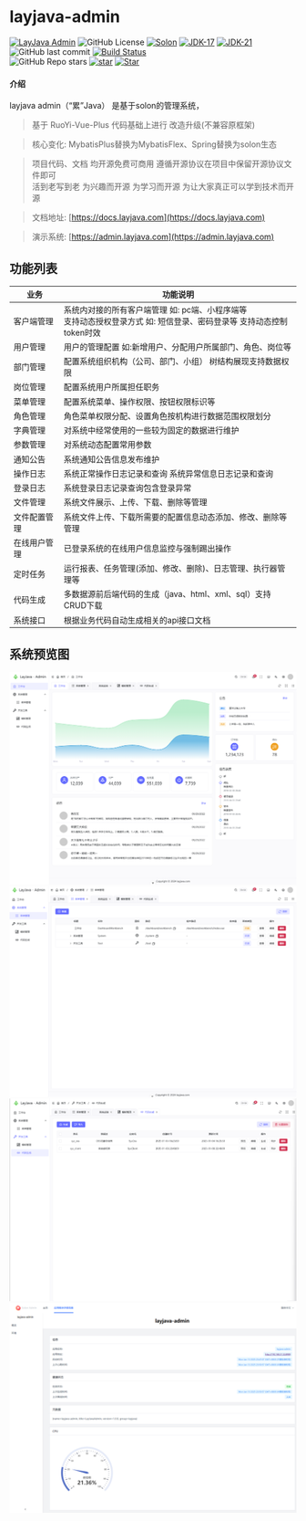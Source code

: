 # layjava-admin

[![LayJava Admin](https://img.shields.io/badge/LayJava_Admin-1.0.0-success.svg)](https://gitee.com/chengliang4810/layjava-admin)
![GitHub License](https://img.shields.io/github/license/chengliang4810/layjava-admin)
[![Solon](https://img.shields.io/badge/Solon-3.0.6-blue.svg)]()
[![JDK-17](https://img.shields.io/badge/JDK-17-green.svg)]()
[![JDK-21](https://img.shields.io/badge/JDK-21-green.svg)]()
<br>
![GitHub last commit](https://img.shields.io/github/last-commit/chengliang4810/layjava-admin)
[![Build Status](https://drone.wangsr.vip/api/badges/opensolon/layjava-admin/status.svg)](https://drone.wangsr.vip/opensolon/layjava-admin)
<br>
![GitHub Repo stars](https://img.shields.io/github/stars/chengliang4810/layjava-admin)
[![star](https://gitee.com/opensolon/layjava-admin/badge/star.svg?theme=dark)](https://gitee.com/opensolon/layjava-admin/stargazers)
[![Star](https://gitcode.com/chengliang4810/layjava-admin/star/badge.svg)](https://gitcode.com/chengliang4810/layjava-admin)


#### 介绍
layjava admin（“累”Java） 是基于solon的管理系统， 


> 基于 RuoYi-Vue-Plus 代码基础上进行 改造升级(不兼容原框架)

> 核心变化: MybatisPlus替换为MybatisFlex、Spring替换为solon生态

> 项目代码、文档 均开源免费可商用 遵循开源协议在项目中保留开源协议文件即可<br>
活到老写到老 为兴趣而开源 为学习而开源 为让大家真正可以学到技术而开源

> 文档地址: [https://docs.layjava.com](https://docs.layjava.com)

> 演示系统: [https://admin.layjava.com](https://admin.layjava.com)

## 功能列表

| 业务     | 功能说明                                                                 |
|--------|----------------------------------------------------------------------|
| 客户端管理  | 系统内对接的所有客户端管理 如: pc端、小程序端等<br>支持动态授权登录方式 如: 短信登录、密码登录等 支持动态控制token时效 |
| 用户管理   | 用户的管理配置 如:新增用户、分配用户所属部门、角色、岗位等                                       |
| 部门管理   | 配置系统组织机构（公司、部门、小组） 树结构展现支持数据权限                                       |
| 岗位管理   | 配置系统用户所属担任职务                                                         |
| 菜单管理   | 配置系统菜单、操作权限、按钮权限标识等                                                  |
| 角色管理   | 角色菜单权限分配、设置角色按机构进行数据范围权限划分                                           |
| 字典管理   | 对系统中经常使用的一些较为固定的数据进行维护                                               |
| 参数管理   | 对系统动态配置常用参数                                                          |
| 通知公告   | 系统通知公告信息发布维护                                                         |
| 操作日志   | 系统正常操作日志记录和查询 系统异常信息日志记录和查询                                          |
| 登录日志   | 系统登录日志记录查询包含登录异常                                                     |
| 文件管理   | 系统文件展示、上传、下载、删除等管理                                                   |
| 文件配置管理 | 系统文件上传、下载所需要的配置信息动态添加、修改、删除等管理                                       |
| 在线用户管理 | 已登录系统的在线用户信息监控与强制踢出操作                                                |
| 定时任务   | 运行报表、任务管理(添加、修改、删除)、日志管理、执行器管理等                                      |
| 代码生成   | 多数据源前后端代码的生成（java、html、xml、sql）支持CRUD下载                              |
| 系统接口   | 根据业务代码自动生成相关的api接口文档                                                 |


## 系统预览图

![img.png](docs/images/img.png)
![img.png](docs/images/img1.png)
![img.png](docs/images/img2.png)
![solon-admin.png](docs/images/solon-admin.png)
